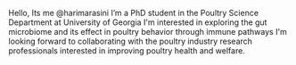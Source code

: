 Hello, Its me @harimarasini
I’m a PhD student in the Poultry Science Department at University of Georgia
I'm interested in exploring the gut microbiome and its effect in poultry behavior through immune pathways
I'm looking forward to collaborating with the poultry industry research  professionals interested in improving poultry health and welfare.
